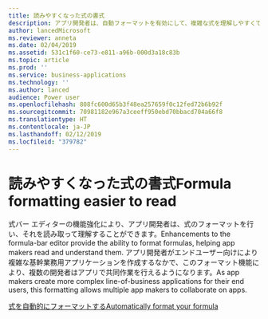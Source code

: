 ```yaml
---
title: 読みやすくなった式の書式
description: アプリ開発者は、自動フォーマットを有効にして、複雑な式を理解しやすくできます
author: lancedMicrosoft
ms.reviewer: anneta
ms.date: 02/04/2019
ms.assetid: 531c1f60-ce73-e811-a96b-000d3a18c83b
ms.topic: article
ms.prod: ''
ms.service: business-applications
ms.technology: ''
ms.author: lanced
audience: Power user
ms.openlocfilehash: 808fc600d65b3f48ea257659f0c12fed72b6b92f
ms.sourcegitcommit: 70981182e967a3ceeff950ebd70bbacd704a66f8
ms.translationtype: HT
ms.contentlocale: ja-JP
ms.lasthandoff: 02/12/2019
ms.locfileid: "379782"
---
```

# <a name="formula-formatting-easier-to-read"></a><span data-ttu-id="08261-103">読みやすくなった式の書式</span><span class="sxs-lookup"><span data-stu-id="08261-103">Formula formatting easier to read</span></span>




<span data-ttu-id="08261-104">式バー エディターの機能強化により、アプリ開発者は、式のフォーマットを行い、それを読み取って理解することができます。</span><span class="sxs-lookup"><span data-stu-id="08261-104">Enhancements to the formula-bar editor provide the ability to format formulas, helping app makers read and understand them.</span></span> <span data-ttu-id="08261-105">アプリ開発者がエンドユーザー向けにより複雑な基幹業務用アプリケーションを作成するなかで、このフォーマット機能により、複数の開発者はアプリで共同作業を行えるようになります。</span><span class="sxs-lookup"><span data-stu-id="08261-105">As app makers create more complex line-of-business applications for their end users, this formatting allows multiple app makers to collaborate on apps.</span></span>

[<span data-ttu-id="08261-106">式を自動的にフォーマットする</span><span class="sxs-lookup"><span data-stu-id="08261-106">Automatically format your formula</span></span>](https://powerapps.microsoft.com/blog/automatically-format-your-formula)

